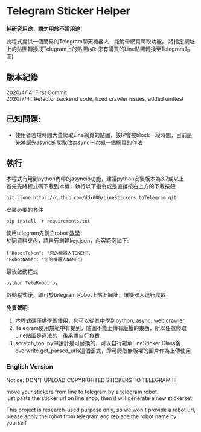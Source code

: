 # Telegram Sticker Helper

**純研究用途，請勿用於不當用途**

此程式提供一個簡易的Telegram聊天機器人，能附帶網頁爬取功能，
將指定網址上的貼圖轉換成Telegram上的貼圖(如: 您有購買的Line貼圖轉換至Telegram貼圖)

## 版本紀錄

2020/4/14: First Commit  
2020/7/4 : Refactor backend code, fixed crawler issues, added unittest  

## 已知問題:
- 使用者若短時間大量爬取Line網頁的貼圖，該IP會被block一段時間，目前是先將原先async的爬取改為sync一次抓一個網頁的作法


## 執行

本程式有用到python內帶的asyncio功能，建議python安裝版本為3.7或以上  
首先先將程式碼下載到本機，執行以下指令或是直接按右上方的下載按鈕  

```
git clone https://github.com/ddx000/LineStickers_toTelegram.git
```
安裝必要的套件
```
pip install -r requirements.txt
```

使用telegram先創立robot [教學](https://medium.com/%E8%AA%A4%E9%97%96%E6%95%B8%E6%93%9A%E5%8F%A2%E6%9E%97%E7%9A%84%E5%95%86%E7%AE%A1%E4%BA%BAzino/telegram%E8%81%8A%E5%A4%A9%E6%A9%9F%E5%99%A8%E4%BA%BA%E8%B6%85%E8%A9%B3%E7%B4%B0%E6%87%B6%E4%BA%BA%E5%8C%85-%E5%95%86%E7%AE%A1%E4%BA%BA%E9%83%BD%E7%9C%8B%E5%BE%97%E6%87%82-%E9%99%84python%E7%A8%8B%E5%BC%8F%E7%A2%BC-1ec81a91ce48)  
於同資料夾內，請自行創建key.json，內容範例如下:

```
{"RobotToken": "您的機器人TOKEN",
"RobotName": "您的機器人NAME"}
```

最後啟動程式
```
python TeleRobot.py
```

啟動程式後，即可於telegram Robot上貼上網址，讓機器人進行爬取

**免責聲明**:
1. 本程式碼僅供學術使用，您可以從其中學到python, async, web crawler
2. Telegram使用規範中有提到，貼圖不能上傳有版權的東西，所以任意爬取Line貼圖是違法的，後果請自行負責
3. scratch_tool.py中設計是可替換的，可以自行繼承LineSticker Class後 overwrite get_parsed_urls這個函式，即可爬取無版權的圖片作為上傳使用


### English Version

Notice: DON'T UPLOAD COPYRIGHTED STICKERS TO TELEGRAM !!!  

move your stickers from line to telegram by a telegram robot.  
just paste the sticker url on line shop, then it will generate a new stickerset  

This project is research-used purpose only, so we won't provide a robot url,  
please apply the robot from telegram and replace the robot name by yourself  
